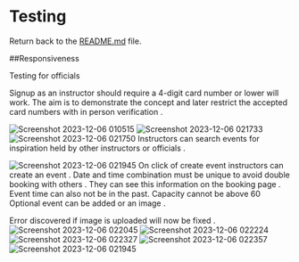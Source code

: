 # Testing

Return back to the [README.md](README.md) file.


##Responsiveness 

Testing for officials 

Signup as an instructor should require a 4-digit card number or lower  will work. The aim is to demonstrate the concept and later restrict the accepted card numbers with in person verification . 



![Screenshot 2023-12-06 010515](https://github.com/JesseRoss001/Community-Center/assets/79084912/3e78ed32-e1b5-47d4-a887-2f725f4f0a7f)
![Screenshot 2023-12-06 021733](https://github.com/JesseRoss001/Community-Center/assets/79084912/49ed6c04-9efb-4a51-8c56-fbeaac090859)
![Screenshot 2023-12-06 021750](https://github.com/JesseRoss001/Community-Center/assets/79084912/153f62f9-06a5-42ac-8683-49274f3f5e38)
Instructors can search events for inspiration held by other instructors or officials . 

![Screenshot 2023-12-06 021945](https://github.com/JesseRoss001/Community-Center/assets/79084912/ec48c201-053e-4f13-89d8-0b35c2f58536)
On click of create event instructors can create an event . 
Date and time combination must be unique to avoid double booking with others . They can see this information on the booking page . Event time can also not be in the past.  Capacity cannot be above 60 
Optional event can be added or an image . 

Error discovered if image is uploaded will now be fixed . 
![Screenshot 2023-12-06 022045](https://github.com/JesseRoss001/Community-Center/assets/79084912/73badd18-c0ab-423f-80ac-f13ea47fb9f1)
![Screenshot 2023-12-06 022224](https://github.com/JesseRoss001/Community-Center/assets/79084912/e3a705b8-c627-4a6d-9f6b-64c42745ad6a)
![Screenshot 2023-12-06 022327](https://github.com/JesseRoss001/Community-Center/assets/79084912/e182aed1-7846-464d-ace8-b858b7c535fc)
![Screenshot 2023-12-06 022357](https://github.com/JesseRoss001/Community-Center/assets/79084912/219f126a-cee1-4cc6-95b2-53c87e2f127d)
![Screenshot 2023-12-06 021945](https://github.com/JesseRoss001/Community-Center/assets/79084912/871275b4-6a24-4c4e-a606-33b700eadba0)
